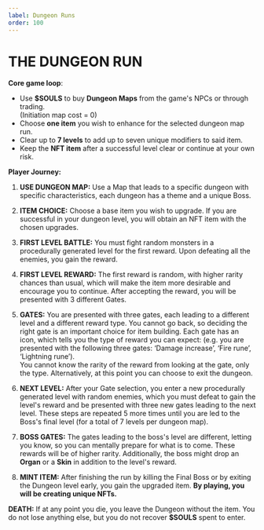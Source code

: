```yaml
---
label: Dungeon Runs
order: 100
---
```

# THE DUNGEON RUN
**Core game loop**: 

* Use **$SOULS** to buy **Dungeon Maps** from the game's NPCs or through trading.  
(Initiation map cost = 0)   
* Choose **one item** you wish to enhance for the selected dungeon map run.  
* Clear up to **7 levels** to add up to seven unique modifiers to said item.  
* Keep the **NFT item** after a successful level clear or continue at your own risk.

**Player Journey:**

1. **USE DUNGEON MAP:** Use a Map that leads to a specific dungeon with specific characteristics, each dungeon has a theme and a unique Boss.
 
2. **ITEM CHOICE:** Choose a base item you wish to upgrade. If you are successful in your dungeon level, you will obtain an NFT item with the chosen upgrades.
 
3. **FIRST LEVEL BATTLE:** You must fight random monsters in a procedurally generated level for the first reward. Upon defeating all the enemies, you gain the reward.
  
4. **FIRST LEVEL REWARD:** The first reward is random, with higher rarity chances than usual, which will make the item more desirable and encourage you to continue. After accepting the reward, you will be presented with 3 different Gates.
 
5. **GATES:** You are presented with three gates, each leading to a different level and a different reward type. You cannot go back, so deciding the right gate is an important choice for item building. 
Each gate has an icon, which tells you the type of reward you can expect:
(e.g. you are presented with the following three gates: ‘Damage increase’, ‘Fire rune’, ‘Lightning rune’).  
You cannot know the rarity of the reward from looking at the gate, only the type. Alternatively, at this point you can choose to exit the dungeon.
 
6. **NEXT LEVEL:** After your Gate selection, you enter a new procedurally generated level with random enemies, which you must defeat to gain the level's reward and be presented with three new gates leading to the next level. These steps are repeated 5 more times until you are led to the Boss's final level (for a total of 7 levels per dungeon map).

7. **BOSS GATES:** The gates leading to the boss's level are different, letting you know, so you can mentally prepare for what is to come. These rewards will be of higher rarity. Additionally, the boss might drop an **Organ** or a **Skin** in addition to the level's reward.
 
8. **MINT ITEM:** After finishing the run by killing the Final Boss or by exiting the Dungeon level early, you gain the upgraded item.
**By playing, you will be creating unique NFTs.**

**DEATH:** If at any point you die, you leave the Dungeon without the item. You do not lose anything else, but you do not recover **$SOULS** spent to enter.
